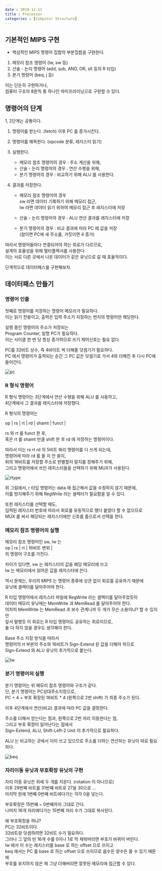 ```yaml
---
date : 2019-12-11
title : Processor
categories : [Computer Structure]
---
```


## 기본적인 MIPS 구현
- 핵심적인 MIPS 명령어 집합의 부분집합을 구현한다.  

1. 메모리 참조 명령어 (lw, sw 등)  
2. 산술 - 논리 명령어 (add, sub, AND, OR, slt 등의 R 타입)  
3. 분기 명령어        (beq, j 등)  

이는 단순히 구현하거나,  
컴퓨터 구조의 8원칙 중 하나인 파이프라이닝으로 구현할 수 있다.  


## 명령어의 단계 

1, 2단계는 공통이다.

1. 명령어를 받는다. (fetch) 이후 PC 를 증가시킨다.  
2. 명령어를 해독한다. (opcode 분류, 레지스터 읽기)  

3. 실행한다.  
    - 메모리 참조 명령어의 경우 : 주소 계산을 위해,  
    - 산술 - 논리 명령어의 경우 : 연산 수행을 위해,  
    - 분기 명령어의 경우        : 비교하기 위해 ALU 를 사용한다.  

4. 결과를 저장한다.  
    - 메모리 참조 명령어의 경우  
          sw 라면 데이터 기록하기 위해 메모리 접근,  
          lw 라면 데이터 읽기 위하여 메모리 접근 후 레지스터에 저장  
          
    - 산술 - 논리 명령어의 경우 : ALU 연산 결과를 레지스터에 저장  
    - 분기 명령어의 경우        : 비교 결과에 따라 PC 에 값을 저장  
                                  (참이면 PC에 새 주소를, 거짓이면 4 증가)  
                                  
따라서 명령어들마다 연결되어야 하는 회로가 다르므로,  
설계의 효율성을 위해 멀티플렉서를 사용한다.  
이는 서로 다른 곳에서 나온 데이터가 같은 유닛으로 갈 때 효율적이다.  

단계적으로 데이터패스를 구현해보자.   


## 데이터패스 만들기

### 명령어 인출

첫째로 명령어를 저장하는 명령어 메모리가 필요하다.  
이는 읽기 전용이고, 출력은 입력 주소가 지정하는 번지의 명령어만 해당한다.  

실행 중인 명령어의 주소가 저장되는  
Program Counter, 일명 PC가 필요하다.  
이는 사이클 한 번 당 항상 증가하므로 쓰기 제어신호는 필요 없다.  

PC를 32비트 상수, 즉 4바이트 씩 더해줄 덧셈기가 필요하다.  
PC 에서 명령어가 출력되는 순간 그 PC 값은 덧셈기로 가서 4와 더해진 후 다시 PC에 들어간다.  

![pc](./img/pc.jpg)



### R 형식 명령어

R 형식 명령어는 3단계에서 연산 수행을 위해 ALU 를 사용하고,  
4단계에서 그 결과를 레지스터에 저장했다.  

R 형식의 명령어는  

op | rs | rt | rd | shamt | funct |  

rs 와 rt 를 funct 한 후,  
혹은 rt 를 shamt 만큼 shift 한 후 rd 에 저장하는 명령어이다.  

따라서 이는 rs rt rd 의 5비트 짜리 명령어를 다 쓰게 되는데,  
명령어에 따라 rd 를 쓸 지 안 쓸지,  
뒤의 16비트를 저장할 주소로 판별할지 말지를 정해주기 위해,  
그리고 명령어에서 쓰인 레지스터들을 선택하기 위해 MUX가 사용된다.  

![rtype](./img/rtype.jpg)

위 그림에서, r 타입 명령어는 data 에 접근해서 값을 수정하지 않기 때문에,  
이를 방지해주기 위해 RegWrite 라는 셀렉터가 필요함을 알 수 있다.  

또한 레지스터를 선택할 때도,  
입력된 레지스터 번호에 따라서 회로를 유동적으로 뗐다 붙였다 할 수 없으므로  
MUX 를 써서 해당되는 레지스터에만 신호를 줌으로서 선택을 한다.  



### 메모리 참조 명령어의 실행

메모리 참조 명령어인 sw, lw 는  
op | rs | rt |   16비트 변위   |  
의 명령어 구조를 가진다.  

차이가 있다면, sw 는 레지스터의 값을 해당 메모리에 쓰고  
lw 는 메모리에서 읽어온 값을 레지스터에 쓴다.  

역시 문제는, 우리의 MIPS 는 명령어 종류에 상관 없이 회로를 공유하기 때문에   
유닛에 셀렉터를 달아주어야 한다.  

R 타입 명령어에서 레지스터 파일에 RegWrite 라는 셀렉터를 달아주었듯이  
데이터 메모리 유닛에는 MemWrite 과 MemRead 를 달아주어야 한다.  
어차피 MemWrite 는 MemRead 과 보수 관계니까 두 개가 무슨 소용이냐? 할 수 있지만  
앞서 말했듯 이 회로는 R 타입 명령어도 공유하는 회로이므로,  
둘 다 하지 않을 경우도 생각해야 한다.  

Base 주소 지정 방식을 따라서  
명령어의 rt 부분의 주소와 16비트가 Sign-Extend 된 값을 더해야 하므로  
Sign-Extend 와 ALU 유닛이 추가적으로 붙는다.  

![lw](./img/lw.png)


### 분기 명령어의 실행

분기 명령어는 위 메모리 참조 명령어와 구조가 같다.  
단, 분기 명령어는 PC상대주소지정으로,  
PC + 4 + 부호 확장된 16비트 * 4 (왼쪽으로 2번 shift) 가 최종 주소가 된다.  

이후 4단계에서 연산(비교) 결과에 따라 PC 값을 결정한다.  

주소를 더해서 얻는다는 점과, 왼쪽으로 2번 자리 이동한다는 점,  
그리고 부호 확장이 일어난다는 점에서  
Sign-Extend, ALU, Shift-Left-2 Unit 이 추가적으로 필요하다.  

ALU 는 비교하는 곳에서 이미 쓰고 있으므로 주소를 더하는 연산하는 유닛이 따로 필요하다.  



![beq](./img/beq.jpg)



### 자리이동 유닛과 부호확장 유닛의 구현

자리 이동 유닛은 위에 두 개를 지운다. (rotation 이 아니므로)  
이후 29번째 비트를 31번쨰 비트로 27을 30으로 ...  
마지막 원래 1번째 0번째 비트에다가는 각각 0을 넣는다.  

부호확장은 15번째 ~ 0번째까지 그대로 간다.  
나머지 16개 자리에다가는 15번째 자리 수가 그대로 복사된다.  

왜 부호확장을 하냐?  
PC는 32비트이다.  
32비트랑 덧셈하려면 32비트 수가 필요하다.  
그러나 그 앞의 빈 16개 수를 0이나 1로 막 채워버리면 부호가 바뀌어 버린다.  
lw 에서 이 수는 레지스터를 base 로 하는 offset 으로 쓰이고  
beq 에서는 PC 를 base 로 하는 offset 으로 쓰이므로 음수든 양수든 올 수 있기 때문에  
부호를 유지하지 않은 채 그냥 더해버리면 잘못된 메모리에 접근할 수 있다.  
